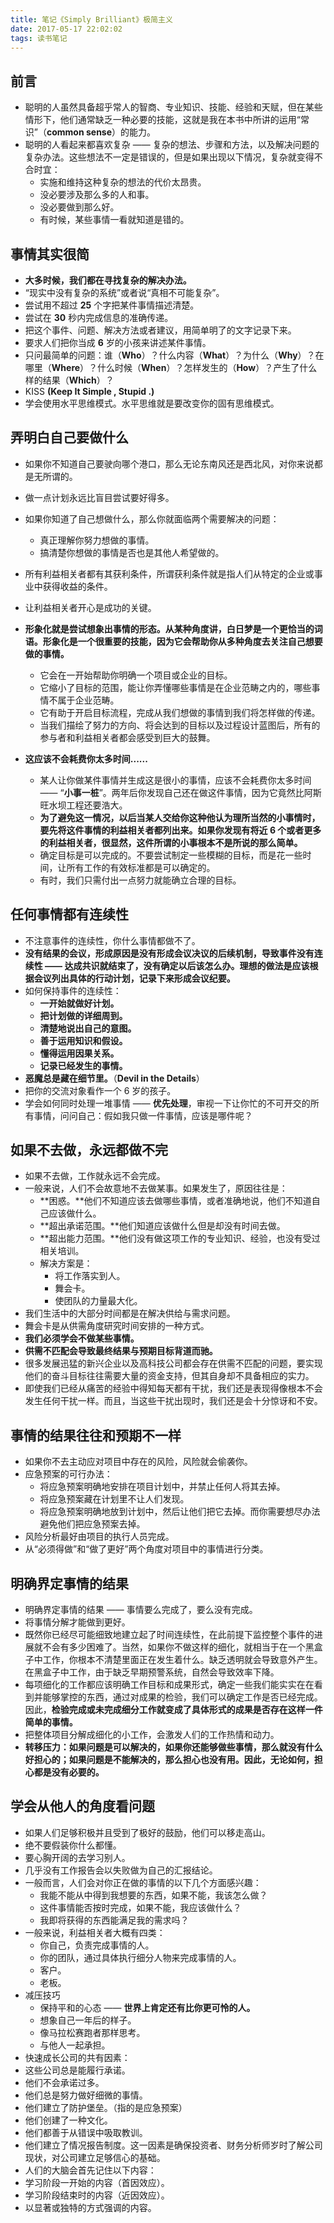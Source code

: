 ```yaml
---
title: 笔记《Simply Brilliant》极简主义
date: 2017-05-17 22:02:02
tags: 读书笔记
---
```



## 前言
- 聪明的人虽然具备超乎常人的智商、专业知识、技能、经验和天赋，但在某些情形下，他们通常缺乏一种必要的技能，这就是我在本书中所讲的运用“常识”（**common sense**）的能力。
- 聪明的人看起来都喜欢复杂 —— 复杂的想法、步骤和方法，以及解决问题的复杂办法。这些想法不一定是错误的，但是如果出现以下情况，复杂就变得不合时宜：
	- 实施和维持这种复杂的想法的代价太昂贵。
	- 没必要涉及那么多的人和事。
	- 没必要做到那么好。
	- 有时候，某些事情一看就知道是错的。	

## 事情其实很简
- **大多时候，我们都在寻找复杂的解决办法。**
- “现实中没有复杂的系统”或者说“真相不可能复杂”。
- 尝试用不超过 **25** 个字把某件事情描述清楚。
- 尝试在 **30** 秒内完成信息的准确传递。
- 把这个事件、问题、解决方法或者建议，用简单明了的文字记录下来。
- 要求人们把你当成 **6** 岁的小孩来讲述某件事情。
- 只问最简单的问题：谁（**Who**）？什么内容（**What**）？为什么（**Why**）？在哪里（**Where**）？什么时候（**When**）？怎样发生的（**How**）？产生了什么样的结果（**Which**）？
- KISS **(Keep It Simple , Stupid .)**
- 学会使用水平思维模式。水平思维就是要改变你的固有思维模式。

## 弄明白自己要做什么
- 如果你不知道自己要驶向哪个港口，那么无论东南风还是西北风，对你来说都是无所谓的。
- 做一点计划永远比盲目尝试要好得多。
- 如果你知道了自己想做什么，那么你就面临两个需要解决的问题：
	- 真正理解你努力想做的事情。
	- 搞清楚你想做的事情是否也是其他人希望做的。
- 所有利益相关者都有其获利条件，所谓获利条件就是指人们从特定的企业或事业中获得收益的条件。
- 让利益相关者开心是成功的关键。
- **形象化就是尝试想象出事情的形态。从某种角度讲，白日梦是一个更恰当的词语。形象化是一个很重要的技能，因为它会帮助你从多种角度去关注自己想要做的事情。**
	- 它会在一开始帮助你明确一个项目或企业的目标。
	- 它缩小了目标的范围，能让你弄懂哪些事情是在企业范畴之内的，哪些事情不属于企业范畴。
	- 它有助于开启目标流程，完成从我们想做的事情到我们将怎样做的传递。
	- 当我们描绘了努力的方向、将会达到的目标以及过程设计蓝图后，所有的参与者和利益相关者都会感受到巨大的鼓舞。

- **这应该不会耗费你太多时间......**
	- 某人让你做某件事情并生成这是很小的事情，应该不会耗费你太多时间 —— “**小事一桩**”。两年后你发现自己还在做这件事情，因为它竟然比阿斯旺水坝工程还要浩大。
	- **为了避免这一情况，以后当某人交给你这种他认为理所当然的小事情时，要先将这件事情的利益相关者都列出来。如果你发现有将近 6 个或者更多的利益相关者，很显然，这件所谓的小事根本不是所说的那么简单。**
	- 确定目标是可以完成的。不要尝试制定一些模糊的目标，而是花一些时间，让所有工作的有效标准都是可以确定的。
	- 有时，我们只需付出一点努力就能确立合理的目标。

## 任何事情都有连续性
- 不注意事件的连续性，你什么事情都做不了。
- **没有结果的会议，形成原因是没有形成会议决议的后续机制，导致事件没有连续性 —— 达成共识就结束了，没有确定以后该怎么办。理想的做法是应该根据会议列出具体的行动计划，记录下来形成会议纪要。**
- 如何保持事件的连续性：
	- **一开始就做好计划。**
	- **把计划做的详细周到。**
	- **清楚地说出自己的意图。**
	- **善于运用知识和假设。**
	- **懂得运用因果关系。**
	- **记录已经发生的事情。**
- **恶魔总是藏在细节里。**（**Devil in the Details**）
- 把你的交流对象看作一个 6 岁的孩子。
- 学会如何同时处理一堆事情 —— **优先处理**，审视一下让你忙的不可开交的所有事情，问问自己：假如我只做一件事情，应该是哪件呢？

## 如果不去做，永远都做不完
- 如果不去做，工作就永远不会完成。
- 一般来说，人们不会故意地不去做某事。如果发生了，原因往往是：
	- **困惑。**他们不知道应该去做哪些事情，或者准确地说，他们不知道自己应该做什么。
	- **超出承诺范围。**他们知道应该做什么但是却没有时间去做。
	- **超出能力范围。**他们没有做这项工作的专业知识、经验，也没有受过相关培训。
	- 解决方案是：
		- 将工作落实到人。
		- 舞会卡。
		- 使团队的力量最大化。
- 我们生活中的大部分时间都是在解决供给与需求问题。
- 舞会卡是从供需角度研究时间安排的一种方式。
- **我们必须学会不做某些事情。**
- **供需不匹配会导致最终结果与预期目标背道而驰。**
- 很多发展迅猛的新兴企业以及高科技公司都会存在供需不匹配的问题，要实现他们的奋斗目标往往需要大量的资金支持，但其自身却不具备相应的实力。
- 即使我们已经从痛苦的经验中得知每天都有干扰，我们还是表现得像根本不会发生任何干扰一样。而且，当这些干扰出现时，我们还是会十分惊讶和不安。

## 事情的结果往往和预期不一样
- 如果你不去主动应对项目中存在的风险，风险就会偷袭你。
- 应急预案的可行办法：
	- 将应急预案明确地安排在项目计划中，并禁止任何人将其去掉。
	- 将应急预案藏在计划里不让人们发现。
	- 将应急预案明确地放到计划中，然后让他们把它去掉。而你需要想尽办法避免他们把应急预案去掉。
- 风险分析最好由项目的执行人员完成。
- 从“必须得做”和“做了更好”两个角度对项目中的事情进行分类。

## 明确界定事情的结果
- 明确界定事情的结果 —— 事情要么完成了，要么没有完成。
- 将事情分解才能做到更好。
- 既然你已经尽可能细致地建立起了时间连续性，在此前提下监控整个事件的进展就不会有多少困难了。当然，如果你不做这样的细化，就相当于在一个黑盒子中工作，你根本不清楚里面正在发生着什么。缺乏透明就会导致意外产生。在黑盒子中工作，由于缺乏早期预警系统，自然会导致效率下降。
- 每项细化的工作都应该明确工作目标和成果形式，确定一些我们能实实在在看到并能够掌控的东西，通过对成果的检验，我们可以确定工作是否已经完成。因此，**检验完成或未完成细分工作就变成了具体形式的成果是否存在这样一件简单的事情。**
- 把整体项目分解成细化的小工作，会激发人们的工作热情和动力。
- **转移压力：如果问题是可以解决的，如果你还能够做些事情，那么就没有什么好担心的；如果问题是不能解决的，那么担心也没有用。因此，无论如何，担心都是没有必要的。**

## 学会从他人的角度看问题
- 如果人们足够积极并且受到了极好的鼓励，他们可以移走高山。
- 绝不要假装你什么都懂。
- 要心胸开阔的去学习别人。
- 几乎没有工作报告会以失败做为自己的汇报结论。
- 一般而言，人们会对你正在做的事情的以下几个方面感兴趣：
	- 我能不能从中得到我想要的东西，如果不能，我该怎么做？
	- 这件事情能否按时完成，如果不能，我应该做什么？
	- 我即将获得的东西能满足我的需求吗？
- 一般来说，利益相关者大概有四类：
	- 你自己，负责完成事情的人。
	- 你的团队，通过具体执行细分人物来完成事情的人。
	- 客户。
	- 老板。
- 减压技巧
	- 保持平和的心态 —— **世界上肯定还有比你更可怜的人。**
	- 想象自己一年后的样子。
	- 像马拉松赛跑者那样思考。
	- 与他人一起承担。
- 快速成长公司的共有因素：
 - 这些公司总是能履行承诺。
 - 他们不会承诺过多。
 - 他们总是努力做好细微的事情。
 - 他们建立了防护堡垒。（指的是应急预案）
 - 他们创建了一种文化。
 - 他们都善于从错误中吸取教训。
 - 他们建立了情况报告制度。这一因素是确保投资者、财务分析师岁时了解公司现状，对公司建立足够信心的基础。
- 人们的大脑会首先记住以下内容：
 - 学习阶段一开始的内容（首因效应）。
 - 学习阶段结束时的内容（近因效应）。
 - 以显著或独特的方式强调的内容。